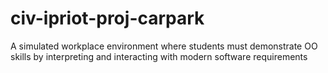 # civ-ipriot-proj-carpark
A simulated workplace environment where students must demonstrate OO skills by interpreting and interacting with modern software requirements
